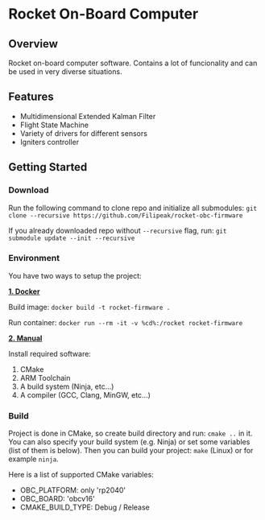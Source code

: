 # Rocket On-Board Computer

## Overview
Rocket on-board computer software. Contains a lot of funcionality and can be used in very diverse situations.

## Features
 - Multidimensional Extended Kalman Filter
 - Flight State Machine
 - Variety of drivers for different sensors
 - Igniters controller

## Getting Started

### Download
Run the following command to clone repo and initialize all submodules: ```git clone --recursive https://github.com/Filipeak/rocket-obc-firmware```

If you already downloaded repo without ```--recursive``` flag, run: ```git submodule update --init --recursive```

### Environment
You have two ways to setup the project:

<ins>**1. Docker**</ins>

Build image: ```docker build -t rocket-firmware .```

Run container: ```docker run --rm -it -v %cd%:/rocket rocket-firmware```

<ins>**2. Manual**</ins>

Install required software:
1. CMake
2. ARM Toolchain
3. A build system (Ninja, etc...)
4. A compiler (GCC, Clang, MinGW, etc...)

### Build
Project is done in CMake, so create build directory and run: ```cmake ..``` in it. You can also specify your build system (e.g. Ninja) or set some variables (list of them is below). Then you can build your project: ```make``` (Linux) or for example ```ninja```.

Here is a list of supported CMake variables:
 - OBC_PLATFORM: only 'rp2040'
 - OBC_BOARD: 'obcv16'
 - CMAKE_BUILD_TYPE: Debug / Release